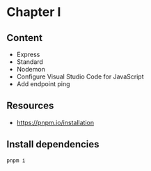 # Chapter I

## Content
- Express
- Standard
- Nodemon
- Configure Visual Studio Code for JavaScript
- Add endpoint ping

## Resources
- https://pnpm.io/installation

## Install dependencies
```
pnpm i
```

